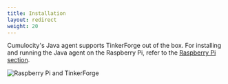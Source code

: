 ```yaml
---
title: Installation
layout: redirect
weight: 20
---
```


Cumulocity's Java agent supports TinkerForge out of the box. For installing and running the Java agent on the Raspberry Pi, refer to the [Raspberry Pi section](/guides/devices/raspberry-pi). 

![Raspberry Pi and TinkerForge](/guides/images/devices/tinkerforge/tinkerforge.jpg)
